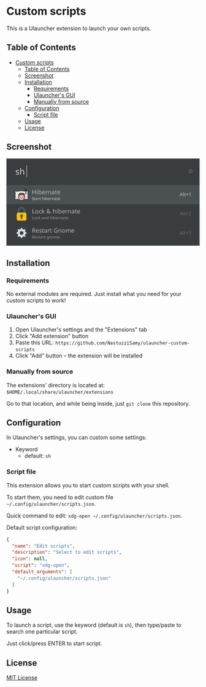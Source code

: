 # Custom scripts

This is a Ulauncher extension to launch your own scripts.

## Table of Contents

- [Custom scripts](#custom-scripts)
  - [Table of Contents](#table-of-contents)
  - [Screenshot](#screenshot)
  - [Installation](#installation)
    - [Requirements](#requirements)
    - [Ulauncher's GUI](#ulaunchers-gui)
    - [Manually from source](#manually-from-source)
  - [Configuration](#configuration)
    - [Script file](#script-file)
  - [Usage](#usage)
  - [License](#license)

## Screenshot

![Screenshot](images/screenshot.png)

## Installation

### Requirements

No external modules are required. Just install what you need for your custom scripts to work!

### Ulauncher's GUI

1. Open Ulauncher's settings and the "Extensions" tab
2. Click "Add extension" button
3. Paste this URL: `https://github.com/NastuzziSamy/ulauncher-custom-scripts`
4. Click "Add" button – the extension will be installed

### Manually from source

The extensions' directory is located at: `$HOME/.local/share/ulauncher/extensions`

Go to that location, and while being inside, just `git clone` this repository.

## Configuration

In Ulauncher's settings, you can custom some settings:
- Keyword
  - default: `sh`

### Script file

This extension allows you to start custom scripts with your shell.

To start them, you need to edit custom file `~/.config/ulauncher/scripts.json`.

Quick command to edit: `xdg-open ~/.config/ulauncher/scripts.json`.

Default script configuration:
```json
{
  "name": "Edit scripts",
  "description": "Select to edit scripts",
  "icon": null,
  "script": "xdg-open",
  "default_arguments": [
    "~/.config/ulauncher/scripts.json"
  ]
}
```

## Usage

To launch a script, use the keyword (default is `sh`), then type/paste to search one particular script.

Just click/press ENTER to start script.

## License

[MIT License](LICENSE)

